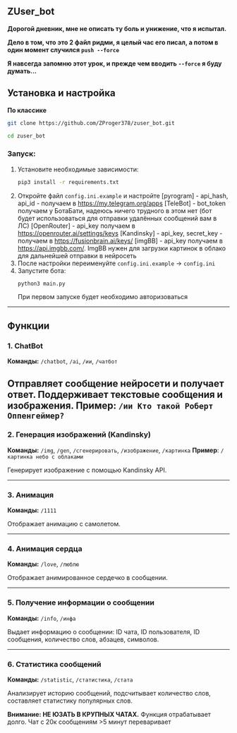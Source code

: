 ZUser_bot
---

**Дорогой дневник, мне не описать ту боль и унижение, что я испытал.**

**Дело в том, что это 2 файл ридми, я целый час его писал, а потом в один момент случился ```push --force```**

**Я навсегда запомню этот урок, и прежде чем вводить ```--force``` я буду думать...**

## Установка и настройка

**По классике**
```sh
git clone https://github.com/ZProger378/zuser_bot.git
```
```sh
cd zuser_bot
```

### Запуск:
1. Установите необходимые зависимости:
   ```sh
   pip3 install -r requirements.txt
   ```
2. Откройте файл `config.ini.example` и настройте
    [pyrogram] - api_hash, api_id - получаем в <https://my.telegram.org/apps>
    [TeleBot] - bot_token получаем у БотаБати, надеюсь ничего трудного в этом нет (бот будет использоваться для отправки удалённых сообщений вам в ЛС)
    [OpenRouter] - api_key получаем в <https://openrouter.ai/settings/keys>
    [Kandinsky] - api_key, secret_key - получаем в <https://fusionbrain.ai/keys/>
    [imgBB] - api_key получаем в <https://api.imgbb.com/>. ImgBB нужен для загрузки картинок в облако для дальнейшей отправки в нейросеть
3. После настройки переименуйте `config.ini.example` -> `config.ini` 
4. Запустите бота:
   ```sh
   python3 main.py
   ```
   При первом запуске будет необходимо авторизоваться

---

## Функции

### 1. ChatBot
**Команды:** `/chatbot`, `/ai`, `/ии`, `/чатбот`

Отправляет сообщение нейросети и получает ответ. Поддерживает текстовые сообщения и изображения.
**Пример**: `/ии Кто такой Роберт Оппенгеймер?`
---

### 2. Генерация изображений (Kandinsky)
**Команды:** `/img`, `/gen`, `/сгенерировать`, `/изображение`, `/картинка`
**Пример**: `/картинка небо с облаками`

Генерирует изображение с помощью Kandinsky API.

---

### 3. Анимация
**Команды:** `/1111`

Отображает анимацию с самолетом.

---

### 4. Анимация сердца
**Команды:** `/love`, `/люблю`

Отображает анимированное сердечко в сообщении.

---

### 5. Получение информации о сообщении
**Команды:** `/info`, `/инфа`

Выдает информацию о сообщении: ID чата, ID пользователя, ID сообщения, количество слов, абзацев, символов.

---

### 6. Статистика сообщений
**Команды:** `/statistic`, `/статистика`, `/стата`

Анализирует историю сообщений, подсчитывает количество слов, составляет статистику популярных слов.

**Внимание: НЕ ЮЗАТЬ В КРУПНЫХ ЧАТАХ.**
Функция отрабатывает долго. Чат с 20к сообщениям >5 минут переваривает